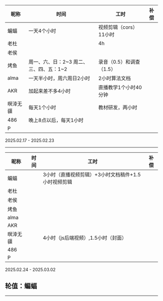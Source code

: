 | 昵称     | 时间 | 工时 | 补偿 |
| -------- | ---- | ---- | ---- |
| 蝙蝠     |   一天4个小时   |   视频剪辑（cors）11小时   |      |
| 老杜     |    |  4h    |      |
| 老侯     |      |      |      |
| 烤鱼     |     周一、六、日：2~3 周二、三、四、五：1~2   |    录音（0.5）和调查（1.5）   |      |
| alma     |   一天半小时，周六周日2小时   |    2小时算法文档  |      |
| AKR      |   加起来差不多4小时   |   直播教学1个小时40分钟   |      |
| 暝涬无疆 |  每天1个小时    |   教材研发，两小时   |      |
| 486      |   晚上8点以后，每天1小时   |      |      |
| P        |      |      |      |

2025.02.17 - 2025.02.23

---



| 昵称     | 时间 | 工时 | 补偿 |
| -------- | ---- | ---- | ---- |
| 蝙蝠     |      |   3小时（直播视频剪辑）+3小时文档稿件+1.5小时视频剪辑   |      |
| 老杜     |      |      |      |
| 老侯     |      |      |      |
| 烤鱼     |      |     |      |
| alma     |      |      |      |
| AKR      |      |      |      |
| 暝涬无疆 |      |   4小时（js后端视频）,1.5小时（封面）   |      |
| 486      |      |      |      |
| P        |      |      |      |

2025.02.24 - 2025.03.02

## 轮值：蝙蝠

---



